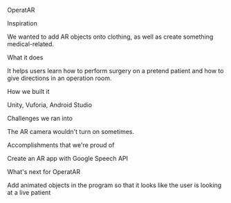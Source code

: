 <bold>OperatAR</bold>

Inspiration

We wanted to add AR objects onto clothing, as well as create something medical-related.

What it does

It helps users learn how to perform surgery on a pretend patient and how to give directions in an operation room.

How we built it

Unity, Vuforia, Android Studio

Challenges we ran into

The AR camera wouldn't turn on sometimes.

Accomplishments that we're proud of

Create an AR app with Google Speech API

What's next for OperatAR

Add animated objects in the program so that it looks like the user is looking at a live patient
